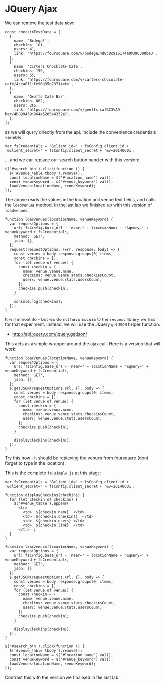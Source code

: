# JQuery Ajax

We can remove the test data now:

~~~
const checkinTestData = [
  {
    name: 'Bodega!',
    checkins: 181,
    users: 41,
    link: 'https://foursquare.com/v/bodega/4d8c8c916174a09396389be3',
  },
  {
    name: 'Carters Chocklate Cafe',
    checkins: 159,
    users: 55,
    link: 'https://foursquare.com/v/carters-chocolate-cafe/4cea8f1ffe90a35d23714e0e',
  },
  {
    name: 'Geoffs Cafe Bar',
    checkins: 802,
    users: 286,
    link: 'https://foursquare.com/v/geoffs-caf%C3%A9-bar/4b899439f964a5205a4332e3',
  },
];
~~~

as we will query directly from the api. Include the convenience credentials variable:

~~~
var fsCredentials = '&client_id=' + fsConfig.client_id + '&client_secret=' + fsConfig.client_secret + '&v=20140601';
~~~

... and we can replace our search button handler with this version:

~~~
$('#search_btn').click(function () {
  $('#venue_table tbody').remove();
  const locationName = $('#location_name').val();
  const venueKeyword = $('#venue_keyword').val();
  loadVenues(locationName, venueKeyword);
});
~~~

The above reads the values in the location and venue text fields, and calls the `loadVenues` method. In the last lab we finished up with this version of `loadvenues`:

~~~
function loadVenues(locationName, venueKeyword) {
  var requestOptions = {
    url: fsConfig.base_url + 'near=' + locationName + '&query=' + venueKeyword + fsCredentials,
    method: 'GET',
    json: {},
  };
  request(requestOptions, (err, response, body) => {
    const venues = body.response.groups[0].items;
    const checkins = [];
    for (let venue of venues) {
      const checkin = {
        name: venue.venue.name,
        checkins: venue.venue.stats.checkinsCount,
        users: venue.venue.stats.usersCount,
      };
      checkins.push(checkin);
    }

    console.log(checkins);
  });
}
~~~

It will almost do - but we do not have access to the `request` library we had for that experiment. Instead, we will use the JQuery `getJSON` helper function:

- <http://api.jquery.com/jquery.getjson/>

This acts as a simple wrapper around the ajax call. Here is a version that will work:

~~~
function loadVenues(locationName, venueKeyword) {
  var requestOptions = {
    url: fsConfig.base_url + 'near=' + locationName + '&query=' + venueKeyword + fsCredentials,
    method: 'GET',
    json: {},
  };
  $.getJSON(requestOptions.url, {}, body => {
    const venues = body.response.groups[0].items;
    const checkins = [];
    for (let venue of venues) {
      const checkin = {
        name: venue.venue.name,
        checkins: venue.venue.stats.checkinsCount,
        users: venue.venue.stats.usersCount,
      };
      checkins.push(checkin);
    }

    displayCheckins(checkins);
  });
}
~~~

Try this now - it should be retrieving the venues from foursquare (dont forget to type in the location).

This is the complete `fs-simple.js` at this stage:

~~~
var fsCredentials = '&client_id=' + fsConfig.client_id + '&client_secret=' + fsConfig.client_secret + '&v=20140601';

function displayCheckins(checkins) {
  for (let checkin of checkins) {
    $('#venue_table').append(`
      <tr>
        <td>  ${checkin.name}  </td>
        <td>  ${checkin.checkins}  </td>
        <td>  ${checkin.users} </td>
        <td>  ${checkin.link}  </td>
      </tr>`);
  }
}

function loadVenues(locationName, venueKeyword) {
  var requestOptions = {
    url: fsConfig.base_url + 'near=' + locationName + '&query=' + venueKeyword + fsCredentials,
    method: 'GET',
    json: {},
  };
  $.getJSON(requestOptions.url, {}, body => {
    const venues = body.response.groups[0].items;
    const checkins = [];
    for (let venue of venues) {
      const checkin = {
        name: venue.venue.name,
        checkins: venue.venue.stats.checkinsCount,
        users: venue.venue.stats.usersCount,
      };
      checkins.push(checkin);
    }

    displayCheckins(checkins);
  });
}

$('#search_btn').click(function () {
  $('#venue_table tbody').remove();
  const locationName = $('#location_name').val();
  const venueKeyword = $('#venue_keyword').val();
  loadVenues(locationName, venueKeyword);
});
~~~

Contrast this with the version we finalised in the last lab.

